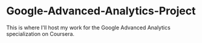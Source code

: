 # Google-Advanced-Analytics-Project
This is where I'll host my work for the Google Advanced Analytics specialization on Coursera.

